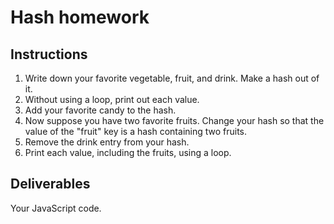 # Hash homework

## Instructions

1. Write down your favorite vegetable, fruit, and drink. Make a hash out of it.
2. Without using a loop, print out each value.
3. Add your favorite candy to the hash. 
4. Now suppose you have two favorite fruits. Change your hash so that the value of the "fruit" key is a hash containing two fruits.
5. Remove the drink entry from your hash.
6. Print each value, including the fruits, using a loop.

## Deliverables

Your JavaScript code.
